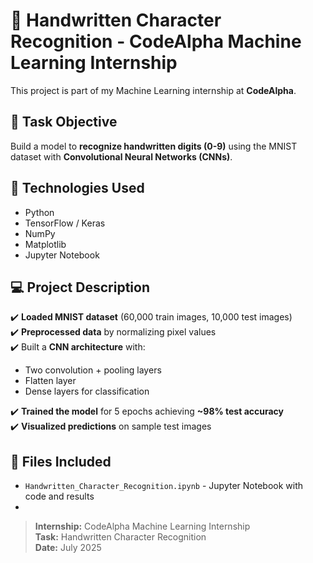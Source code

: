 # 📝 Handwritten Character Recognition - CodeAlpha Machine Learning Internship

This project is part of my Machine Learning internship at **CodeAlpha**.

## 📌 Task Objective

Build a model to **recognize handwritten digits (0-9)** using the MNIST dataset with **Convolutional Neural Networks (CNNs)**.

## 🚀 Technologies Used

- Python
- TensorFlow / Keras
- NumPy
- Matplotlib
- Jupyter Notebook

## 💻 Project Description

✔️ **Loaded MNIST dataset** (60,000 train images, 10,000 test images)  
✔️ **Preprocessed data** by normalizing pixel values  
✔️ Built a **CNN architecture** with:
- Two convolution + pooling layers
- Flatten layer
- Dense layers for classification

✔️ **Trained the model** for 5 epochs achieving **~98% test accuracy**  
✔️ **Visualized predictions** on sample test images

## 📂 Files Included

- `Handwritten_Character_Recognition.ipynb` - Jupyter Notebook with code and results
- 

> **Internship:** CodeAlpha Machine Learning Internship  
> **Task:** Handwritten Character Recognition  
> **Date:** July 2025

